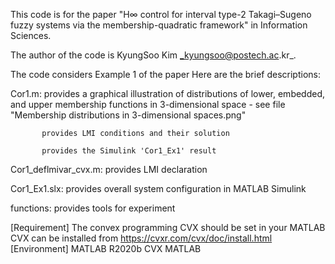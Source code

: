 This code is for the paper "H∞ control for interval type-2 Takagi–Sugeno fuzzy systems via the membership-quadratic framework" in Information Sciences.

The author of the code is KyungSoo Kim _kyungsoo@postech.ac.kr_.

The code considers Example 1 of the paper
Here are the brief descriptions:

  Cor1.m: provides a graphical illustration of distributions of lower, embedded, and upper membership functions in 3-dimensional space - see file "Membership distributions in 3-dimensional spaces.png"
  
           provides LMI conditions and their solution
           
           provides the Simulink 'Cor1_Ex1' result           
           
  Cor1_deflmivar_cvx.m: provides LMI declaration
  
  Cor1_Ex1.slx: provides overall system configuration in MATLAB Simulink
  
  functions: provides tools for experiment

[Requirement]
The convex programming CVX should be set in your MATLAB
CVX can be installed from https://cvxr.com/cvx/doc/install.html
[Environment]
MATLAB R2020b 
CVX MATLAB
